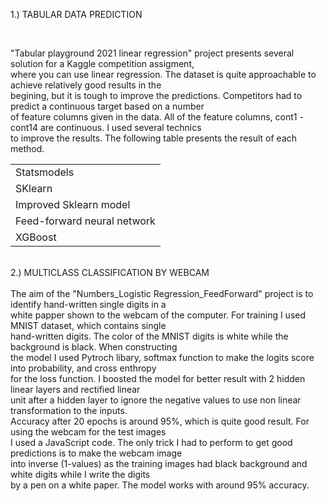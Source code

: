 

1.) TABULAR DATA PREDICTION </br>

</br>

"Tabular playground 2021 linear regression" project presents several solution for a Kaggle competition assigment,  </br>
where you can use linear regression.  The dataset is quite approachable to achieve relatively good results in the </br>
begining, but it is tough to improve the predictions. Competitors had to predict a continuous target based on a number  </br>
of feature columns given in the data. All of the feature columns, cont1 - cont14 are continuous. I used several technics</br>
to improve the results. The following table presents the result of each method.</br>

|                            |
|----------------------------|      
|        Statsmodels         |                  
|          SKlearn           |
|   Improved Sklearn model   |
| Feed-forward neural network|
|         XGBoost            |

</br>
2.) MULTICLASS CLASSIFICATION BY WEBCAM</br>
</br>
The aim of the "Numbers_Logistic Regression_FeedForward" project is to identify hand-written single digits in a   </br>
white papper shown to the webcam of the computer. For training I used MNIST dataset, which contains single </br>
hand-written digits. The color of the MNIST digits is white while the background is black. When constructing </br>
the model I used Pytroch libary, softmax function to make the logits score into probability, and cross enthropy </br> 
for the loss function. I boosted the model for better result with 2 hidden linear layers and rectified linear </br> 
unit after a hidden layer to ignore the negative values to use non linear transformation to the inputs.</br> 
Accuracy after 20 epochs is around 95%, which is quite good result. For using the webcam for the test images </br>
I used a JavaScript code. The only trick I had to perform to get good predictions is to make the webcam image </br>
into inverse (1-values) as the training images had black background and white digits while I write the digits</br>
by a pen on a white paper. The model works with around 95% accuracy.

